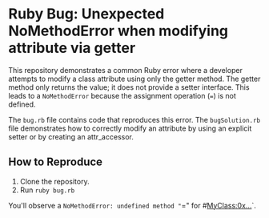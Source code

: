 # Ruby Bug: Unexpected NoMethodError when modifying attribute via getter

This repository demonstrates a common Ruby error where a developer attempts to modify a class attribute using only the getter method. The getter method only returns the value;  it does not provide a setter interface. This leads to a `NoMethodError` because the assignment operation (`=`) is not defined.

The `bug.rb` file contains code that reproduces this error.  The `bugSolution.rb` file demonstrates how to correctly modify an attribute by using an explicit setter or by creating an attr_accessor.

## How to Reproduce

1. Clone the repository.
2. Run `ruby bug.rb`

You'll observe a `NoMethodError: undefined method "`=" for #<MyClass:0x...>`.
